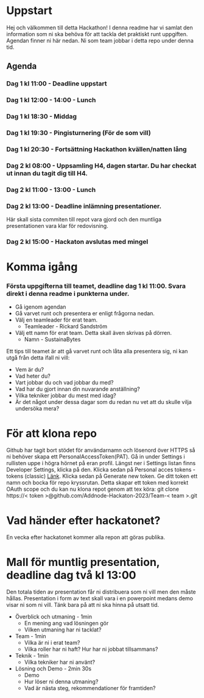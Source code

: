 # Uppstart

Hej och välkommen till detta Hackathon! I denna readme har vi samlat den information som ni ska behöva för att tackla det praktiskt runt uppgiften.
Agendan finner ni här nedan.
Ni som team jobbar i detta repo under denna tid.

## Agenda

### Dag 1 kl 11:00 - Deadline uppstart

### Dag 1 kl 12:00 - 14:00 - Lunch

### Dag 1 kl 18:30 - Middag

### Dag 1 kl 19:30 - Pingisturnering (För de som vill)

### Dag 1 kl 20:30 - Fortsättning Hackathon kvällen/natten lång

### Dag 2 kl 08:00 - Uppsamling H4, dagen startar. Du har checkat ut innan du tagit dig till H4.

### Dag 2 kl 11:00 - 13:00 - Lunch

### Dag 2 kl 13:00 - Deadline inlämning presentationer.

Här skall sista commiten till repot vara gjord och den muntliga presentationen vara klar för redovisning.

### Dag 2 kl 15:00 - Hackaton avslutas med mingel

# Komma igång

### Första uppgifterna till teamet, deadline dag 1 kl 11:00. Svara direkt i denna readme i punkterna under.

- Gå igenom agendan
- Gå varvet runt och presentera er enligt frågorna nedan.
- Välj en teamleader för erat team.
  - Teamleader - Rickard Sandström
- Välj ett namn för erat team. Detta skall även skrivas på dörren.
  - Namn - SustainaBytes

Ett tips till teamet är att gå varvet runt och låta alla presentera sig, ni kan utgå från detta ifall ni vill:

- Vem är du?
- Vad heter du?
- Vart jobbar du och vad jobbar du med?
- Vad har du gjort innan din nuvarande anställning?
- Vilka tekniker jobbar du mest med idag?
- Är det något under dessa dagar som du redan nu vet att du skulle vilja undersöka mera?

# För att klona repo

Github har tagit bort stödet för användarnamn och lösenord över HTTPS så ni behöver skapa ett PersonalAccessToken(PAT).
Gå in under Settings i rullisten uppe i högra hörnet på eran profil. Längst ner i Settings listan finns Developer Settings, klicka på den. Klicka sedan på Personal acces tokens - tokens (classic) [Länk](https://github.com/settings/tokens). Klicka sedan på Generate new token. Ge ditt token ett namn och bocka för repo kryssrutan.
Detta skapar ett token med korrekt OAuth scope och du kan nu klona repot genom att tex köra: git clone https://< token >@github.com/Addnode-Hackaton-2023/Team-< team >.git

# Vad händer efter hackatonet?

En vecka efter hackatonet kommer alla repon att göras publika.

# Mall för muntlig presentation, deadline dag två kl 13:00

Den totala tiden av presentation får ni distribuera som ni vill men den måste hållas. Presentation i form av text skall vara i en powerpoint medans demo visar ni som ni vill. Tänk bara på att ni ska hinna på utsatt tid.

- Överblick och utmaning - 1min
  - En mening ang vad lösningen gör
  - Vilken utmaning har ni tacklat?
- Team - 1min
  - Vilka är ni i erat team?
  - Vilka roller har ni haft? Hur har ni jobbat tillsammans?
- Teknik - 1min
  - Vilka tekniker har ni använt?
- Lösning och Demo - 2min 30s
  - Demo
  - Hur löser ni denna utmaning?
  - Vad är nästa steg, rekommendationer för framtiden?
